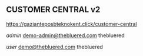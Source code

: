 ## CUSTOMER CENTRAL v2

https://gazianteposbteknokent.click/customer-central

*admin*
demo-admin@thebluered.com
thebluered

*user*
demo@thebluered.com
thebluered

